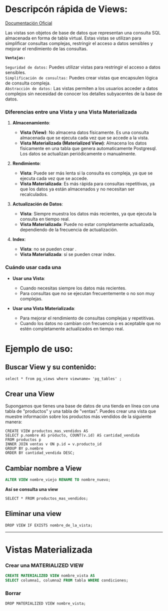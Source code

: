 # Descripcón rápida de Views:
[Documentación Oficial](https://www.postgresql.org/docs/current/sql-createview.html) <br>

Las vistas son objetos de base de datos que representan una consulta SQL almacenada en forma de tabla virtual. Estas vistas se utilizan para simplificar consultas complejas, restringir el acceso a datos sensibles y mejorar el rendimiento de las consultas.


**`Ventajas:`** 

`Seguridad de datos:` Puedes utilizar vistas para restringir el acceso a datos sensibles. <br>
`Simplificación de consultas:` Puedes crear vistas que encapsulen lógica de consulta compleja.<br>
`Abstracción de datos:` Las vistas permiten a los usuarios acceder a datos complejos sin necesidad de conocer los detalles subyacentes de la base de datos.


### Diferencias entre una Vista y una Vista Materializada

1. **Almacenamiento**:
   - **Vista (View)**: No almacena datos físicamente. Es una consulta almacenada que se ejecuta cada vez que se accede a la vista.
   - **Vista Materializada (Materialized View)**: Almacena los datos físicamente en una tabla que genera automaticamente Postgresql. Los datos se actualizan periódicamente o manualmente.

2. **Rendimiento**:
   - **Vista**: Puede ser más lenta si la consulta es compleja, ya que se ejecuta cada vez que se accede.
   - **Vista Materializada**: Es más rápida para consultas repetitivas, ya que los datos ya están almacenados y no necesitan ser recalculados.

3. **Actualización de Datos**:
   - **Vista**: Siempre muestra los datos más recientes, ya que ejecuta la consulta en tiempo real.
   - **Vista Materializada**: Puede no estar completamente actualizada, dependiendo de la frecuencia de actualización.

4. **Index**:
   - **Vista**: no se pueden crear .
   - **Vista Materializada**: sí se pueden crear index.

### Cuándo usar cada una

- **Usar una Vista**:
  - Cuando necesitas siempre los datos más recientes.
  - Para consultas que no se ejecutan frecuentemente o no son muy complejas.

- **Usar una Vista Materializada**:
  - Para mejorar el rendimiento de consultas complejas y repetitivas.
  - Cuando los datos no cambian con frecuencia o es aceptable que no estén completamente actualizados en tiempo real.


# Ejemplo de uso:

## Buscar View y su contenido:
```
select * from pg_views where viewname= 'pg_tables' ;
```

## Crear una View 
Supongamos que tienes una base de datos de una tienda en línea con una tabla de "productos" y una tabla de "ventas". Puedes crear una vista que muestre información sobre los productos más vendidos de la siguiente manera:
```
CREATE VIEW productos_mas_vendidos AS
SELECT p.nombre AS producto, COUNT(v.id) AS cantidad_vendida
FROM productos p
INNER JOIN ventas v ON p.id = v.producto_id
GROUP BY p.nombre
ORDER BY cantidad_vendida DESC;
```

## Cambiar nombre a View
```sql
ALTER VIEW nombre_viejo RENAME TO nombre_nuevo;
```

**Así se consulta una view**
```
SELECT * FROM productos_mas_vendidos;
```


## Eliminar una view
```
DROP VIEW IF EXISTS nombre_de_la_vista;
```
---

# Vistas Materializada 
### Crear una MATERIALIZED VIEW 
```sql
CREATE MATERIALIZED VIEW nombre_vista AS
SELECT columna1, columna2 FROM tabla WHERE condiciones;
```

### Borrar 
    DROP MATERIALIZED VIEW nombre_vista;

